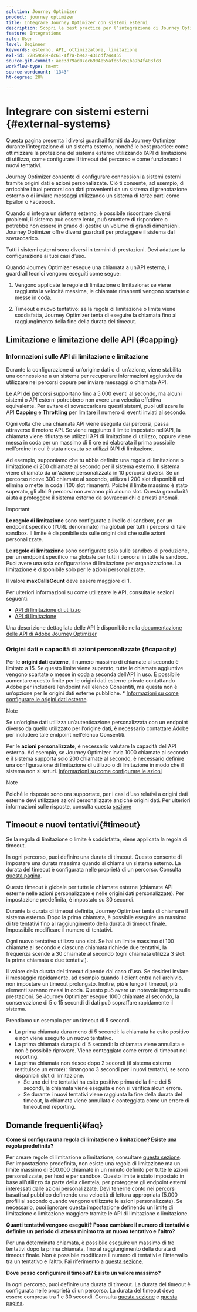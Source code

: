 ```yaml
---
solution: Journey Optimizer
product: journey optimizer
title: Integrare Journey Optimizer con sistemi esterni
description: Scopri le best practice per l’integrazione di Journey Optimizer con sistemi esterni
feature: Integrations
role: User
level: Beginner
keywords: esterno, API, ottimizzatore, limitazione
exl-id: 27859689-dc61-4f7a-b942-431cdf244455
source-git-commit: aec3d79ad07ec6904e55afd6fc61ba9b4f403fc8
workflow-type: tm+mt
source-wordcount: '1343'
ht-degree: 28%

---
```


# Integrare con sistemi esterni {#external-systems}

Questa pagina presenta i diversi guardrail forniti da Journey Optimizer durante l’integrazione di un sistema esterno, nonché le best practice: come ottimizzare la protezione del sistema esterno utilizzando l’API di limitazione di utilizzo, come configurare il timeout del percorso e come funzionano i nuovi tentativi.

Journey Optimizer consente di configurare connessioni a sistemi esterni tramite origini dati e azioni personalizzate. Ciò ti consente, ad esempio, di arricchire i tuoi percorsi con dati provenienti da un sistema di prenotazione esterno o di inviare messaggi utilizzando un sistema di terze parti come Epsilon o Facebook.

Quando si integra un sistema esterno, è possibile riscontrare diversi problemi, il sistema può essere lento, può smettere di rispondere o potrebbe non essere in grado di gestire un volume di grandi dimensioni. Journey Optimizer offre diversi guardrail per proteggere il sistema dal sovraccarico.

Tutti i sistemi esterni sono diversi in termini di prestazioni. Devi adattare la configurazione ai tuoi casi d’uso.

Quando Journey Optimizer esegue una chiamata a un’API esterna, i guardrail tecnici vengono eseguiti come segue:

1. Vengono applicate le regole di limitazione o limitazione: se viene raggiunta la velocità massima, le chiamate rimanenti vengono scartate o messe in coda.

2. Timeout e nuovo tentativo: se la regola di limitazione o limite viene soddisfatta, Journey Optimizer tenta di eseguire la chiamata fino al raggiungimento della fine della durata del timeout.

## Limitazione e limitazione delle API {#capping}

### Informazioni sulle API di limitazione e limitazione

Durante la configurazione di un’origine dati o di un’azione, viene stabilita una connessione a un sistema per recuperare informazioni aggiuntive da utilizzare nei percorsi oppure per inviare messaggi o chiamate API.

Le API dei percorsi supportano fino a 5.000 eventi al secondo, ma alcuni sistemi o API esterni potrebbero non avere una velocità effettiva equivalente. Per evitare di sovraccaricare questi sistemi, puoi utilizzare le API **Capping** e **Throttling** per limitare il numero di eventi inviati al secondo.

Ogni volta che una chiamata API viene eseguita dai percorsi, passa attraverso il motore API. Se viene raggiunto il limite impostato nell’API, la chiamata viene rifiutata se utilizzi l’API di limitazione di utilizzo, oppure viene messa in coda per un massimo di 6 ore ed elaborata il prima possibile nell’ordine in cui è stata ricevuta se utilizzi l’API di limitazione.

Ad esempio, supponiamo che tu abbia definito una regola di limitazione o limitazione di 200 chiamate al secondo per il sistema esterno. Il sistema viene chiamato da un’azione personalizzata in 10 percorsi diversi. Se un percorso riceve 300 chiamate al secondo, utilizza i 200 slot disponibili ed elimina o mette in coda i 100 slot rimanenti. Poiché il limite massimo è stato superato, gli altri 9 percorsi non avranno più alcuno slot. Questa granularità aiuta a proteggere il sistema esterno da sovraccarichi e arresti anomali.

>[!IMPORTANT]
>
>**Le regole di limitazione** sono configurate a livello di sandbox, per un endpoint specifico (l&#39;URL denominato) ma globali per tutti i percorsi di tale sandbox. Il limite è disponibile sia sulle origini dati che sulle azioni personalizzate.
>
>Le **regole di limitazione** sono configurate solo sulle sandbox di produzione, per un endpoint specifico ma globale per tutti i percorsi in tutte le sandbox. Puoi avere una sola configurazione di limitazione per organizzazione. La limitazione è disponibile solo per le azioni personalizzate.
>
>Il valore **maxCallsCount** deve essere maggiore di 1.

Per ulteriori informazioni su come utilizzare le API, consulta le sezioni seguenti:

* [API di limitazione di utilizzo](capping.md)
* [API di limitazione](throttling.md)

Una descrizione dettagliata delle API è disponibile nella [documentazione delle API di Adobe Journey Optimizer](https://developer.adobe.com/journey-optimizer-apis/references/journeys/)

### Origini dati e capacità di azioni personalizzate {#capacity}

Per le **origini dati esterne**, il numero massimo di chiamate al secondo è limitato a 15. Se questo limite viene superato, tutte le chiamate aggiuntive vengono scartate o messe in coda a seconda dell’API in uso. È possibile aumentare questo limite per le origini dati esterne private contattando Adobe per includere l’endpoint nell&#39;elenco Consentiti, ma questa non è un’opzione per le origini dati esterne pubbliche. * [Informazioni su come configurare le origini dati esterne](../datasource/about-data-sources.md).

>[!NOTE]
>
>Se un’origine dati utilizza un’autenticazione personalizzata con un endpoint diverso da quello utilizzato per l’origine dati, è necessario contattare Adobe per includere tale endpoint nell’elenco Consentiti.

Per le **azioni personalizzate**, è necessario valutare la capacità dell’API esterna. Ad esempio, se Journey Optimizer invia 1000 chiamate al secondo e il sistema supporta solo 200 chiamate al secondo, è necessario definire una configurazione di limitazione di utilizzo o di limitazione in modo che il sistema non si saturi. [Informazioni su come configurare le azioni](../action/action.md)

>[!NOTE]
>
>Poiché le risposte sono ora supportate, per i casi d’uso relativi a origini dati esterne devi utilizzare azioni personalizzate anziché origini dati. Per ulteriori informazioni sulle risposte, consulta questa [sezione](../action/action-response.md)

## Timeout e nuovi tentativi{#timeout}

Se la regola di limitazione o limite è soddisfatta, viene applicata la regola di timeout.

In ogni percorso, puoi definire una durata di timeout. Questo consente di impostare una durata massima quando si chiama un sistema esterno. La durata del timeout è configurata nelle proprietà di un percorso. Consulta [questa pagina](../building-journeys/journey-properties.md#timeout_and_error).

Questo timeout è globale per tutte le chiamate esterne (chiamate API esterne nelle azioni personalizzate e nelle origini dati personalizzate). Per impostazione predefinita, è impostato su 30 secondi.

Durante la durata di timeout definita, Journey Optimizer tenta di chiamare il sistema esterno. Dopo la prima chiamata, è possibile eseguire un massimo di tre tentativi fino al raggiungimento della durata di timeout finale. Impossibile modificare il numero di tentativi.

Ogni nuovo tentativo utilizza uno slot. Se hai un limite massimo di 100 chiamate al secondo e ciascuna chiamata richiede due tentativi, la frequenza scende a 30 chiamate al secondo (ogni chiamata utilizza 3 slot: la prima chiamata e due tentativi).

Il valore della durata del timeout dipende dal caso d’uso. Se desideri inviare il messaggio rapidamente, ad esempio quando il client entra nell’archivio, non impostare un timeout prolungato. Inoltre, più è lungo il timeout, più elementi saranno messi in coda. Questo può avere un notevole impatto sulle prestazioni. Se Journey Optimizer esegue 1000 chiamate al secondo, la conservazione di 5 o 15 secondi di dati può sopraffare rapidamente il sistema.

Prendiamo un esempio per un timeout di 5 secondi.

* La prima chiamata dura meno di 5 secondi: la chiamata ha esito positivo e non viene eseguito un nuovo tentativo.
* La prima chiamata dura più di 5 secondi: la chiamata viene annullata e non è possibile riprovare. Viene conteggiato come errore di timeout nel reporting.
* La prima chiamata non riesce dopo 2 secondi (il sistema esterno restituisce un errore): rimangono 3 secondi per i nuovi tentativi, se sono disponibili slot di limitazione.
   * Se uno dei tre tentativi ha esito positivo prima della fine dei 5 secondi, la chiamata viene eseguita e non si verifica alcun errore.
   * Se durante i nuovi tentativi viene raggiunta la fine della durata del timeout, la chiamata viene annullata e conteggiata come un errore di timeout nel reporting.

## Domande frequenti{#faq}

**Come si configura una regola di limitazione o limitazione? Esiste una regola predefinita?**

Per creare regole di limitazione o limitazione, consultare [questa sezione](../configuration/external-systems.md#capping). Per impostazione predefinita, non esiste una regola di limitazione ma un limite massimo di 300.000 chiamate in un minuto definito per tutte le azioni personalizzate, per host e per sandbox. Questo limite è stato impostato in base all’utilizzo da parte della clientela, per proteggere gli endpoint esterni interessati dalle azioni personalizzate. Devi tenerne conto nei percorsi basati sul pubblico definendo una velocità di lettura appropriata (5.000 profili al secondo quando vengono utilizzate le azioni personalizzate). Se necessario, puoi ignorare questa impostazione definendo un limite di limitazione o limitazione maggiore tramite le API di limitazione o limitazione.

**Quanti tentativi vengono eseguiti? Posso cambiare il numero di tentativi o definire un periodo di attesa minimo tra un nuovo tentativo e l&#39;altro?**

Per una determinata chiamata, è possibile eseguire un massimo di tre tentativi dopo la prima chiamata, fino al raggiungimento della durata di timeout finale. Non è possibile modificare il numero di tentativi e l’intervallo tra un tentativo e l’altro. Fai riferimento a [questa sezione](../configuration/external-systems.md#timeout).

**Dove posso configurare il timeout? Esiste un valore massimo?**

In ogni percorso, puoi definire una durata di timeout. La durata del timeout è configurata nelle proprietà di un percorso. La durata del timeout deve essere compresa tra 1 e 30 secondi. Consulta [questa sezione](../configuration/external-systems.md#timeout) e [questa pagina](../building-journeys/journey-properties.md#timeout_and_error).